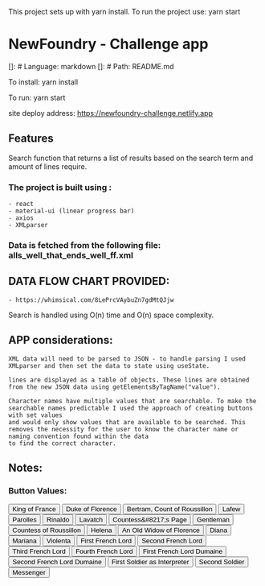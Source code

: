 This project sets up with yarn install.
To run the project use: yarn start

# NewFoundry - Challenge app
[]: # Language: markdown
[]: # Path: README.md

To install: 
yarn install

To run: 
yarn start

site deploy address: https://newfoundry-challenge.netlify.app

## Features
Search function that returns a list of results based on the search term and amount of lines require.

### The project is built using : 
    - react
    - material-ui (linear progress bar)
    - axios
    - XMLparser

### Data is fetched from the following file: alls_well_that_ends_well_ff.xml

## DATA FLOW CHART PROVIDED: 

    - https://whimsical.com/8LePrcVAybuZn7gdMtQJjw

Search is handled using O(n) time and O(n) space complexity.

## APP considerations: 

    XML data will need to be parsed to JSON - to handle parsing I used XMLparser and then set the data to state using useState.

    lines are displayed as a table of objects. These lines are obtained from the new JSON data using getElementsByTagName("value").

    Character names have multiple values that are searchable. To make the searchable names predictable I used the approach of creating buttons with set values 
    and would only show values that are available to be searched. This removes the necessity for the user to know the character name or naming convention found within the data 
    to find the correct character. 




## Notes: 

### Button Values: 
<div class="character-values-wrapper">
<button name="character" value="KING.">King of France</button>
<button name="character" value="DUKE.">Duke of Florence</button>
<button name="character" value="BER.">Bertram, Count of Roussillon</button>
<button name="character" value="LAF.">Lafew</button>
<button name="character" value="PAR.">Parolles</button>
<button name="character" value="STEW.">Rinaldo</button>
<button name="character" value="CLO.">Lavatch</button>
<button name="character" value="PAGE.">Countess&amp;#8217;s Page</button>
<button name="character" value="GENT.">Gentleman</button>
<button name="character" value="COUNT.">Countess of Roussillon</button>
<button name="character" value="HEL.">Helena</button>
<button name="character" value="WID.">An Old Widow of Florence</button>
<button name="character" value="DIA.">Diana</button>
<button name="character" value="MAR.">Mariana</button>
<button name="character" value="VIOL.">Violenta</button>
<button name="character" value="1. LORD.">First French Lord</button>
<button name="character" value="2. LORD.">Second French Lord</button>
<button name="character" value="3. LORD.">Third French Lord</button>
<button name="character" value="4. LORD.">Fourth French Lord</button>
<button name="character" value="1. LORD. DUM.">First French Lord Dumaine</button>
<button name="character" value="2. LORD. DUM.">Second French Lord Dumaine</button>
<button name="character" value="1. SOLD. AS INTERPRETER.">First Soldier as Interpreter</button>
<button name="character" value="2. SOLD.">Second Soldier</button>
<button name="character" value="MESS.">Messenger</button>
</div>